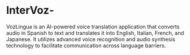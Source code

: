# InterVoz-
VozLingua is an AI-powered voice translation application that converts audio in Spanish to text and translates it into English, Italian, French, and Japanese. It utilizes advanced voice recognition and audio synthesis technology to facilitate communication across language barriers.
